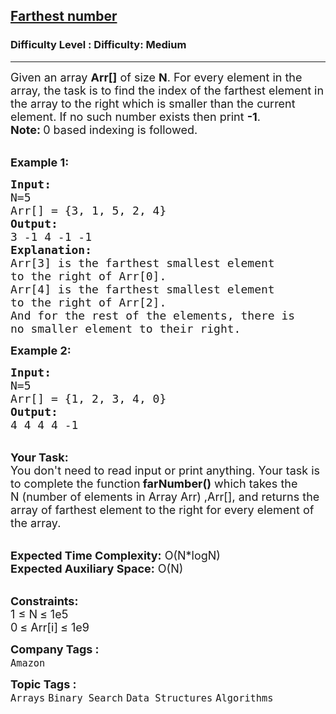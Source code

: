 <h2><a href="https://www.geeksforgeeks.org/problems/farthest-number--170636/1?page=3&category=Binary%20Search&sortBy=submissions">Farthest number</a></h2><h3>Difficulty Level : Difficulty: Medium</h3><hr><div class="problems_problem_content__Xm_eO"><p><span style="font-size: 18px;">Given an array <strong>A</strong><strong>rr[]</strong>&nbsp;of size&nbsp;<strong>N</strong>. For every element in the array, the task is to find the index of the farthest element in the array to the right which is smaller than the current element. If no such number exists then print&nbsp;<strong>-1</strong>.</span><br><strong><span style="font-size: 18px;">Note: </span></strong><span style="font-size: 18px;">0 based indexing is followed.</span></p>
<p><br><span style="font-size: 18px;"><strong>Example 1:</strong></span></p>
<pre><span style="font-size: 18px;"><strong>Input:</strong> </span>
<span style="font-size: 18px;">N=5</span>
<span style="font-size: 18px;">Arr[] = {3, 1, 5, 2, 4}</span>
<span style="font-size: 18px;"><strong>Output:</strong> </span>
<span style="font-size: 18px;">3 -1 4 -1 -1</span>
<strong><span style="font-size: 18px;">Explanation:</span></strong>
<span style="font-size: 18px;">Arr[3] is the farthest smallest element
to the right of Arr[0].
Arr[4] is the farthest smallest element
to the right of Arr[2].
And for the rest of the elements, there is
no smaller element to their right.</span>
</pre>
<p><span style="font-size: 18px;"><strong>Example 2:</strong></span></p>
<pre><span style="font-size: 18px;"><strong>Input:</strong> </span>
<span style="font-size: 18px;">N=5</span>
<span style="font-size: 18px;">Arr[] = {1, 2, 3, 4, 0}</span>
<span style="font-size: 18px;"><strong>Output:</strong> </span>
<span style="font-size: 18px;">4 4 4 4 -1</span></pre>
<p><br><span style="font-size: 18px;"><strong>Your Task:&nbsp;</strong></span><br><span style="font-size: 18px;">You don't need to read input or print anything. Your task is to complete the function<strong> farNumber()</strong>&nbsp;which takes the N&nbsp;(number of elements in Array Arr) ,Arr[], and returns the array&nbsp;of farthest element to the right for&nbsp;every&nbsp;element of the array.</span></p>
<p><br><span style="font-size: 18px;"><strong>Expected Time Complexity:</strong> O(N*logN)<br><strong>Expected Auxiliary Space:</strong> O(N)</span></p>
<p><br><strong><span style="font-size: 18px;">Constraints:</span></strong><br><span style="font-size: 18px;">1 </span> <span style="font-size: 18px;">≤ </span> <span style="font-size: 18px;">N</span> <span style="font-size: 18px;">≤ </span> <span style="font-size: 18px;">1e5<br>0</span> <span style="font-size: 18px;">≤ </span> <span style="font-size: 18px;">Arr[i]</span>&nbsp;<span style="font-size: 18px;">≤ </span> <span style="font-size: 18px;">1e9&nbsp;</span></p></div><p><span style=font-size:18px><strong>Company Tags : </strong><br><code>Amazon</code>&nbsp;<br><p><span style=font-size:18px><strong>Topic Tags : </strong><br><code>Arrays</code>&nbsp;<code>Binary Search</code>&nbsp;<code>Data Structures</code>&nbsp;<code>Algorithms</code>&nbsp;